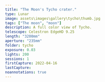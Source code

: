 ```yaml
---
title: "The Moon's Tycho crater."
type: Lunar
image: assets\images\gallery\tycho\thumb.jpg
tags: ["The moon", "moon"]
description: A full color view of Tycho.
telescope: Celestron EdgeHD 9.25
length: "3200mm"
aperture: "235mm"
folder: tycho
exposure: 0.03
lights: 200
sessions: 1
firstCapture: 2022-04-16
lastCapture:
noannotations: true
---
```

